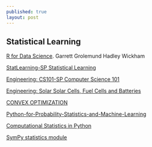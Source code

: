 ```yaml
---
published: true
layout: post
---
```

## Statistical Learning

[R for Data Science](http://r4ds.had.co.nz/introduction.html).
Garrett Grolemund
Hadley Wickham


[StatLearning-SP Statistical Learning](https://lagunita.stanford.edu/courses/HumanitiesSciences/StatLearning/Winter2016/info)


[Engineering: CS101-SP Computer Science 101](https://lagunita.stanford.edu/courses/Engineering/CS101/Summer2014/courseware/z54/z1/)


[Engineering: Solar Solar Cells, Fuel Cells and Batteries](http://online.stanford.edu/course/solar-cells-fuel-cells-and-batteries)

[CONVEX OPTIMIZATION](http://online.stanford.edu/course/convex-optimization-winter-2014)

[Python-for-Probability-Statistics-and-Machine-Learning](https://github.com/unpingco/Python-for-Probability-Statistics-and-Machine-Learning/blob/master/chapters/probability/notebooks/moment_generating.ipynb)

[Computational Statistics in Python](http://people.duke.edu/~ccc14/sta-663-2016/10_SymbolicAlgebra.html)


[SymPy statistics module](http://docs.sympy.org/latest/modules/stats.html)
